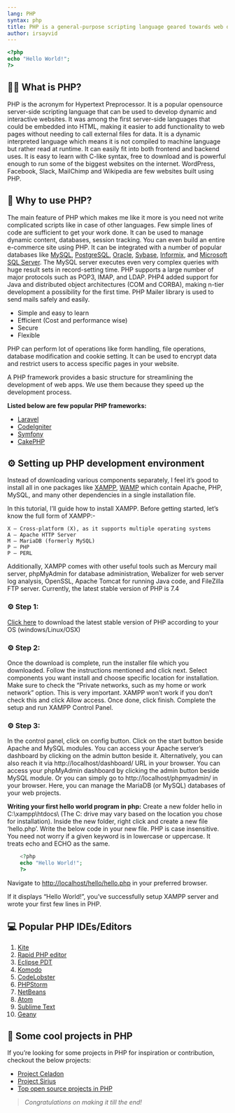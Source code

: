 ```yaml
---
lang: PHP
syntax: php
title: PHP is a general-purpose scripting language geared towards web development.
author: irsayvid
---
```


```php
<?php
echo "Hello World!";
?>
```

## 👩‍💻 What is PHP?

PHP is the acronym for Hypertext Preprocessor. It is a popular opensource server-side scripting language that can be used to develop dynamic and interactive websites. It was among the first server-side languages that could be embedded into HTML, making it easier to add functionality to web pages without needing to call external files for data. It is a dynamic interpreted language which means it is not compiled to machine language but rather read at runtime. It can easily fit into both frontend and backend uses. It is easy to learn with C-like syntax, free to download and is powerful enough to run some of the biggest websites on the internet. WordPress, Facebook, Slack, MailChimp and Wikipedia are few websites built using PHP.

## 🤔 Why to use PHP?

The main feature of PHP which makes me like it more is you need not write complicated scripts like in case of other languages. Few simple lines of code are sufficient to get your work done. It can be used to manage dynamic content, databases, session tracking. You can even build an entire e-commerce site using PHP. It can be integrated with a number of popular databases like [MySQL](https://www.mysql.com), [PostgreSQL](https://www.postgresql.org), [Oracle](https://www.oracle.com/in/index.html), [Sybase](https://www.sap.com/india/acquired-brands/what-is-sybase.html), [Informix](https://www.ibm.com/products/informix), and [Microsoft SQL Server](https://www.microsoft.com/en-ie/sql-server/sql-server-downloads). The MySQL server executes even very complex queries with huge result sets in record-setting time. PHP supports a large number of major protocols such as POP3, IMAP, and LDAP. PHP4 added support for Java and distributed object architectures (COM and CORBA), making n-tier development a possibility for the first time. PHP Mailer library is used to send mails safely and easily.

- Simple and easy to learn
- Efficient (Cost and performance wise)
- Secure
- Flexible

 PHP can perform lot of operations like form handling, file operations, database modification and cookie setting. It can be used to encrypt data and restrict users to access specific pages in your website.
 
A PHP framework provides a basic structure for streamlining the development of web apps. We use them because they speed up the development process.

**Listed below are few popular PHP frameworks:**

- [Laravel](https://laravel.com)
- [CodeIgniter](https://codeigniter.com)
- [Symfony](https://symfony.com)
- [CakePHP](https://cakephp.org)

## ⚙️ Setting up PHP development environment

Instead of downloading various components separately, I feel it’s good to install all in one packages like [XAMPP]( https://www.apachefriends.org/index.html), [WAMP]( https://www.wampserver.com/en/) which contain Apache, PHP, MySQL, and many other dependencies in a single installation file.

In this tutorial, I’ll guide how to install XAMPP. Before getting started, let’s know the full form of XAMPP:-
```
X — Cross-platform (X), as it supports multiple operating systems
A — Apache HTTP Server
M — MariaDB (formerly MySQL)
P — PHP
P — PERL
```
Additionally, XAMPP comes with other useful tools such as Mercury mail server, phpMyAdmin for database administration, Webalizer for web server log analysis, OpenSSL, Apache Tomcat for running Java code, and FileZilla FTP server.
Currently, the latest stable version of PHP is 7.4

### ⚙️ Step 1:

[Click here](https://www.apachefriends.org/download.html) to download the latest stable version of PHP according to your OS (windows/Linux/OSX)

### ⚙️ Step 2:

Once the download is complete, run the installer file which you downloaded. Follow the instructions mentioned and click next. Select components you want install and choose specific location for installation. Make sure to check the “Private networks, such as my home or work network” option. This is very important. XAMPP won’t work if you don’t check this and click Allow access. Once done, click finish.
Complete the setup and run XAMPP Control Panel.

### ⚙️ Step 3:

In the control panel, click on config button. Click on the start button beside Apache and MySQL modules. You can access your Apache server’s dashboard by clicking on the admin button beside it. Alternatively, you can also reach it via http://localhost/dashboard/ URL in your browser.
You can access your phpMyAdmin dashboard by clicking the admin button beside MySQL module. Or you can simply go to http://localhost/phpmyadmin/ in your browser. Here, you can manage the MariaDB (or MySQL) databases of your web projects.

**Writing your first hello world program in php:**
Create a new folder hello in C:\xampp\htdocs\ (The C: drive may vary based on the location you chose for installation). Inside the new folder, right click and create a new file ‘hello.php’. Write the below code in your new file. PHP is case insensitive. You need not worry if a given keyword is in lowercase or uppercase. It treats echo and ECHO as the same.

```php
    <?php
    echo "Hello World!";
    ?>
```

Navigate to [http://localhost/hello/hello.php](http://localhost/hello/hello.php) in your preferred browser.

If it displays “Hello World!”, you’ve successfully setup XAMPP server and wrote your first few lines in PHP.

## 💻 Popular PHP IDEs/Editors

1. [Kite](https://www.kite.com)
2. [Rapid PHP editor](https://www.rapidphpeditor.com)
3. [Eclipse PDT](https://www.eclipse.org/pdt)
4. [Komodo](https://www.activestate.com/products/komodo-ide)
5. [CodeLobster](https://www.codelobster.com)
6. [PHPStorm](https://www.jetbrains.com/phpstorm)
7. [NetBeans](https://netbeans.apache.org)
8. [Atom](https://atom.io)
9. [Sublime Text](https://www.sublimetext.com)
10. [Geany](https://www.geany.org)


## 🎉 Some cool projects in PHP

If you’re looking for some projects in PHP for inspiration or contribution, checkout the below projects:

- [Project Celadon](https://github.com/Webwiznitr/Project-celadon-2.0)
- [Project Sirius](https://github.com/CYBORG-NIT-ROURKELA/project-sirius)
- [Top open source projects in PHP]( https://github.com/trending/php)

> *Congratulations on making it till the end!*